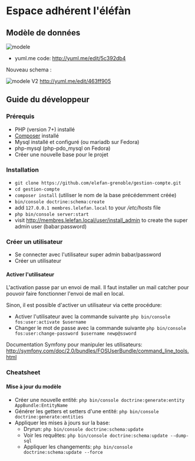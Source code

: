 Espace adhérent l'éléfàn
========================
## Modèle de données

![modele](http://yuml.me/5c392db4.svg)

* yuml.me code:
http://yuml.me/edit/5c392db4

Nouveau schema :

![modele V2](http://yuml.me/463ff905.svg)
http://yuml.me/edit/463ff905

## Guide du développeur

### Prérequis

* PHP (version 7+) installé
* [Composer](https://getcomposer.org/) installé
* Mysql installé et configuré (ou mariadb sur Fedora)
* php-mysql (php-pdo_mysql on Fedora)
* Créer une nouvelle base pour le projet

### Installation

* ``git clone https://github.com/elefan-grenoble/gestion-compte.git``
* ``cd gestion-compte``
* ``composer install`` (utiliser le nom de la base précédemment créée)
* ``bin/console doctrine:schema:create``
* add ``127.0.0.1 membres.lelefan.local`` to your _/etc/hosts_ file
* ``php bin/console server:start``
* visit http://membres.lelefan.local/user/install_admin to create the super admin user (babar:password)

### Créer un utilisateur

* Se connecter avec l'utilisateur super admin babar/password
* Créer un utilisateur

#### Activer l'utilisateur

L'activation passe par un envoi de mail. Il faut installer un mail catcher pour pouvoir faire fonctionner l'envoi de mail en local.

Sinon, il est possible d'activer un utilisateur via cette procédure:

* Activer l'utilisateur avec la commande suivante ``php bin/console fos:user:activate $username``
* Changer le mot de passe avec la commande suivante ``php bin/console fos:user:change-password $username newp@ssword``

Documentation Symfony pour manipuler les utilisateurs: http://symfony.com/doc/2.0/bundles/FOSUserBundle/command_line_tools.html

### Cheatsheet

#### Mise à jour du modèle

* Créer une nouvelle entité: ``php bin/console doctrine:generate:entity AppBundle:EntityName``
* Générer les getters et setters d'une entité: ``php bin/console doctrine:generate:entities``
* Appliquer les mises à jours sur la base: 
   * Dryrun: ``php bin/console doctrine:schema:update``
   * Voir les requêtes: ``php bin/console doctrine:schema:update --dump-sql``
   * Appliquer les changements: ``php bin/console doctrine:schema:update --force``
